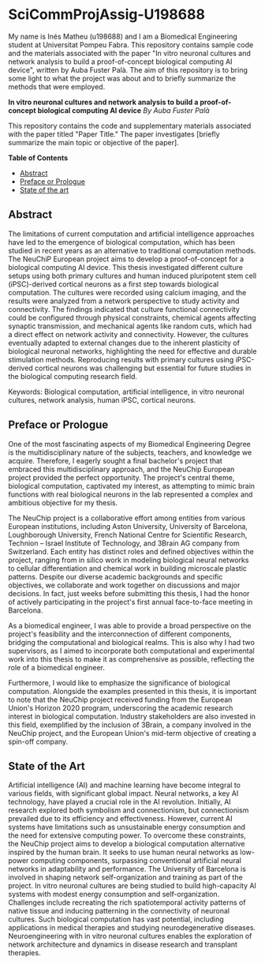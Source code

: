 # SciCommProjAssig-U198688

My name is Inés Matheu (u198688) and I am a Biomedical Engineering student at Universitat Pompeu Fabra. This repository contains sample code and the materials associated with the paper "In vitro neuronal cultures and network analysis to build a proof-of-concept biological computing AI device", written by Auba Fuster Palà. The aim of this repository is to bring some light to what the project was about and to briefly summarize the methods that were employed. 



**In vitro neuronal cultures and network analysis to build a proof-of-concept biological computing AI device**
_By Auba Fuster Palà_

This repository contains the code and supplementary materials associated with the paper titled "Paper Title." The paper investigates [briefly summarize the main topic or objective of the paper].

**Table of Contents**

- [Abstract](#abstract)
- [Preface or Prologue](#preface-or-prologue)
- [State of the art](#dependencies)


## Abstract

The limitations of current computation and artificial intelligence approaches have led to the emergence of biological computation, which has been studied in recent years as an alternative to traditional computation methods. The NeuChiP European project aims to develop a proof-of-concept for a biological computing AI device. This thesis investigated different culture setups using both primary cultures and human induced pluripotent stem cell (iPSC)-derived cortical neurons as a first step towards biological computation. The cultures were recorded using calcium imaging, and the results were analyzed from a network perspective to study activity and connectivity. The findings indicated that culture functional connectivity could be configured through physical constraints, chemical agents affecting synaptic transmission, and mechanical agents like random cuts, which had a direct effect on network activity and connectivity. However, the cultures eventually adapted to external changes due to the inherent plasticity of biological neuronal networks, highlighting the need for effective and durable stimulation methods. Reproducing results with primary cultures using iPSC-derived cortical neurons was challenging but essential for future studies in the biological computing research field.

Keywords: Biological computation, artificial intelligence, in vitro neuronal cultures, network analysis, human iPSC, cortical neurons.

## Preface or Prologue

One of the most fascinating aspects of my Biomedical Engineering Degree is the multidisciplinary nature of the subjects, teachers, and knowledge we acquire. Therefore, I eagerly sought a final bachelor's project that embraced this multidisciplinary approach, and the NeuChip European project provided the perfect opportunity. The project's central theme, biological computation, captivated my interest, as attempting to mimic brain functions with real biological neurons in the lab represented a complex and ambitious objective for my thesis.

The NeuChip project is a collaborative effort among entities from various European institutions, including Aston University, University of Barcelona, Loughborough University, French National Centre for Scientific Research, Technion – Israel Institute of Technology, and 3Brain AG company from Switzerland. Each entity has distinct roles and defined objectives within the project, ranging from in silico work in modeling biological neural networks to cellular differentiation and chemical work in building microscale plastic patterns. Despite our diverse academic backgrounds and specific objectives, we collaborate and work together on discussions and major decisions. In fact, just weeks before submitting this thesis, I had the honor of actively participating in the project's first annual face-to-face meeting in Barcelona.

As a biomedical engineer, I was able to provide a broad perspective on the project's feasibility and the interconnection of different components, bridging the computational and biological realms. This is also why I had two supervisors, as I aimed to incorporate both computational and experimental work into this thesis to make it as comprehensive as possible, reflecting the role of a biomedical engineer.

Furthermore, I would like to emphasize the significance of biological computation. Alongside the examples presented in this thesis, it is important to note that the NeuChip project received funding from the European Union's Horizon 2020 program, underscoring the academic research interest in biological computation. Industry stakeholders are also invested in this field, exemplified by the inclusion of 3Brain, a company involved in the NeuChip project, and the European Union's mid-term objective of creating a spin-off company.

## State of the Art

Artificial intelligence (AI) and machine learning have become integral to various fields, with significant global impact. Neural networks, a key AI technology, have played a crucial role in the AI revolution. Initially, AI research explored both symbolism and connectionism, but connectionism prevailed due to its efficiency and effectiveness. However, current AI systems have limitations such as unsustainable energy consumption and the need for extensive computing power. To overcome these constraints, the NeuChip project aims to develop a biological computation alternative inspired by the human brain. It seeks to use human neural networks as low-power computing components, surpassing conventional artificial neural networks in adaptability and performance. The University of Barcelona is involved in shaping network self-organization and training as part of the project. In vitro neuronal cultures are being studied to build high-capacity AI systems with modest energy consumption and self-organization. Challenges include recreating the rich spatiotemporal activity patterns of native tissue and inducing patterning in the connectivity of neuronal cultures. Such biological computation has vast potential, including applications in medical therapies and studying neurodegenerative diseases. Neuroengineering with in vitro neuronal cultures enables the exploration of network architecture and dynamics in disease research and transplant therapies.
